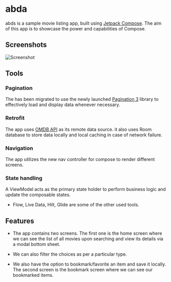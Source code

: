 # abda
abds is a sample movie listing app, built using
[Jetpack Compose](https://developer.android.com/jetpack/compose). The aim of this app is to
showcase the power and capabilities of Compose.

## Screenshots

<img src="screenshots/abda_ss.png" alt="Screenshot">

## Tools

### Pagination

The has been migrated to use the newly launched
[Pagination 3](https://developer.android.com/topic/libraries/architecture/paging/v3-overview?authuser=2) library
to effectively load and display data whenever necessary.

### Retrofit

The app uses [OMDB API](https://www.omdbapi.com/) as its remote data source. it also uses Room 
database to store data locally and local caching in case of network failure.

###  Navigation

The app utilizes the new nav controller for compose to render different screens.

### State handling

A ViewModel acts as the primary state holder to perform business logic and update the
composable states.

- Flow, Live Data, Hilt, Glide are some of the other used tools.


## Features

 - The app contains two screens. The first one is the home screen where we can see the list of all
movies upon searching and view its details via a modal bottom sheet.

 - We can also filter the choices as per a particular type.

 - We also have the option to bookmark/favorite an item and save it locally. The second screen is
 the bookmark screen where we can see our bookmarked items. 